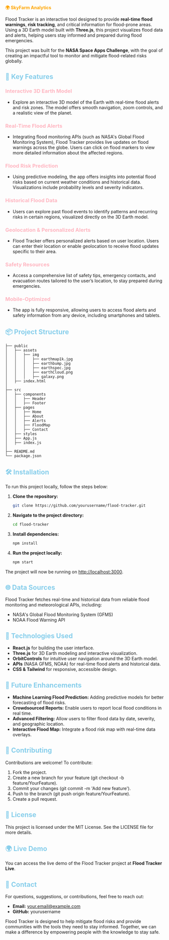 **<span style="color: orange;">🌍 SkyFarm Analytics</span>**

Flood Tracker is an interactive tool designed to provide **real-time flood warnings**, **risk tracking**, and critical information for flood-prone areas. Using a 3D Earth model built with **Three.js**, this project visualizes flood data and alerts, helping users stay informed and prepared during flood emergencies.

This project was built for the **NASA Space Apps Challenge**, with the goal of creating an impactful tool to monitor and mitigate flood-related risks globally.

## **<font color="skyblue">🌟 Key Features</font>**

### **<span style="color: LightPink;">Interactive 3D Earth Model</span>**
- Explore an interactive 3D model of the Earth with real-time flood alerts and risk zones. The model offers smooth navigation, zoom controls, and a realistic view of the planet.

### **<span style="color: LightPink;">Real-Time Flood Alerts</span>**
- Integrating flood monitoring APIs (such as NASA's Global Flood Monitoring System), Flood Tracker provides live updates on flood warnings across the globe. Users can click on flood markers to view more detailed information about the affected regions.

### **<span style="color: LightPink;">Flood Risk Prediction</span>**
- Using predictive modeling, the app offers insights into potential flood risks based on current weather conditions and historical data. Visualizations include probability levels and severity indicators.

### **<span style="color: LightPink;">Historical Flood Data</span>**
- Users can explore past flood events to identify patterns and recurring risks in certain regions, visualized directly on the 3D Earth model.

### **<span style="color: LightPink;">Geolocation & Personalized Alerts</span>**
- Flood Tracker offers personalized alerts based on user location. Users can enter their location or enable geolocation to receive flood updates specific to their area.

### **<span style="color: LightPink;">Safety Resources</span>**
- Access a comprehensive list of safety tips, emergency contacts, and evacuation routes tailored to the user’s location, to stay prepared during emergencies.

### **<span style="color: LightPink;">Mobile-Optimized</span>**
- The app is fully responsive, allowing users to access flood alerts and safety information from any device, including smartphones and tablets.

## **<font color="skyblue">📦 Project Structure</font>**

```
├── public
│   ├── assets
│   │   ├── img
│   │   │   ├── earthmap1k.jpg
│   │   │   ├── earthbump.jpg
│   │   │   ├── earthspec.jpg
│   │   │   ├── earthCloud.png
│   │   │   ├── galaxy.png
│   ├── index.html
│
├── src
│   ├── components
│   │   ├── Header
│   │   ├── Footer
│   ├── pages
│   │   ├── Home
│   │   ├── About
│   │   ├── Alerts
│   │   ├── FloodMap
│   │   ├── Contact
│   ├── styles
│   ├── App.js
│   ├── index.js
│
├── README.md
└── package.json
```

## **<font color="skyblue">🛠️ Installation</font>**

To run this project locally, follow the steps below:

1. **Clone the repository:**

    ```bash
    git clone https://github.com/yourusername/flood-tracker.git
    ```

2. **Navigate to the project directory:**

    ```bash
    cd flood-tracker
    ```

3. **Install dependencies:**

    ```bash
    npm install
    ```

4. **Run the project locally:**

    ```bash
    npm start
    ```

The project will now be running on [http://localhost:3000](http://localhost:3000).

## **<font color="skyblue">🌐 Data Sources</font>**

Flood Tracker fetches real-time and historical data from reliable flood monitoring and meteorological APIs, including:

- NASA's Global Flood Monitoring System (GFMS)
- NOAA Flood Warning API

## **<font color="skyblue">🧰 Technologies Used</font>**

- **React.js** for building the user interface.
- **Three.js** for 3D Earth modeling and interactive visualization.
- **OrbitControls** for intuitive user navigation around the 3D Earth model.
- **APIs** (NASA GFMS, NOAA) for real-time flood alerts and historical data.
- **CSS & Tailwind** for responsive, accessible design.

## **<font color="skyblue">🔮 Future Enhancements</font>**

- **Machine Learning Flood Prediction:** Adding predictive models for better forecasting of flood risks.
- **Crowdsourced Reports:** Enable users to report local flood conditions in real time.
- **Advanced Filtering:** Allow users to filter flood data by date, severity, and geographic location.
- **Interactive Flood Map:** Integrate a flood risk map with real-time data overlays.

## **<font color="skyblue">🤝 Contributing</font>**

Contributions are welcome! To contribute:

1. Fork the project.
2. Create a new branch for your feature (git checkout -b feature/YourFeature).
3. Commit your changes (git commit -m 'Add new feature').
4. Push to the branch (git push origin feature/YourFeature).
5. Create a pull request.

## **<font color="skyblue">📄 License</font>**

This project is licensed under the MIT License. See the LICENSE file for more details.

## **<font color="skyblue">🌍 Live Demo</font>**

You can access the live demo of the Flood Tracker project at **Flood Tracker Live**.

## **<font color="skyblue">📧 Contact</font>**

For questions, suggestions, or contributions, feel free to reach out:

- **Email:** your.email@example.com
- **GitHub:** yourusername

Flood Tracker is designed to help mitigate flood risks and provide communities with the tools they need to stay informed. Together, we can make a difference by empowering people with the knowledge to stay safe.
